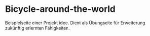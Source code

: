 # Bicycle-around-the-world

Beispielseite einer Projekt idee.
Dient als Übungseite für Erweiterung zukünftig erlernten Fähigkeiten.
